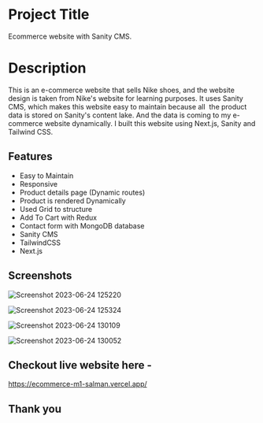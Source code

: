 
# Project Title

Ecommerce website with Sanity CMS.

# Description

This is an e-commerce website that sells Nike shoes, and the website design is taken from Nike's website for learning purposes.
It uses Sanity CMS, which makes this website easy to maintain because all  the product data is stored on Sanity's content lake.
And the data is coming to my e-commerce website dynamically. I built this website using Next.js, Sanity and Tailwind CSS.





## Features

- Easy to Maintain
- Responsive
- Product details page (Dynamic routes)
- Product is rendered Dynamically
- Used Grid to structure
- Add To Cart with Redux
- Contact form with MongoDB database
- Sanity CMS
- TailwindCSS
- Next.js



## Screenshots

![Screenshot 2023-06-24 125220](https://github.com/M1-salman/Ecommerce/assets/122998819/473215c5-65b5-4032-9c2a-f9ff0e0c473e)

![Screenshot 2023-06-24 125324](https://github.com/M1-salman/Ecommerce/assets/122998819/c57b12ae-6c9d-45cd-b720-04869ac51bc5)

![Screenshot 2023-06-24 130109](https://github.com/M1-salman/Ecommerce/assets/122998819/08333883-2b11-4480-9fdf-34e245467172)

![Screenshot 2023-06-24 130052](https://github.com/M1-salman/Ecommerce/assets/122998819/c6999ac3-39e1-425d-8783-52df71a11756)

## Checkout live website here -
https://ecommerce-m1-salman.vercel.app/

## Thank you






